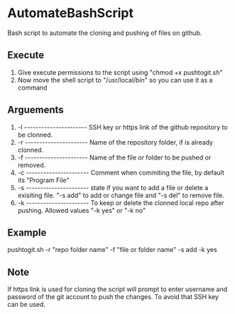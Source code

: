 # AutomateBashScript
Bash script to automate the cloning and pushing of files on github.

## Execute
1. Give execute permissions to the script using "chmod +x pushtogit.sh"
2. Now move the shell script to "/usr/local/bin" so you can use it as a command

## Arguements
1. -l   ---------------------- SSH key or https link of the github repository to be clonned.
2. -r   ---------------------- Name of the repository folder, if is already clonned.
3. -f   ---------------------- Name of the file or folder to be pushed or removed.
4. -c   ---------------------- Comment when commiting the file, by default its "Program File"
5. -s   ---------------------- state if you want to add a file or delete a exisiting file. 
                            "-s add" to add or change file and "-s del" to remove file.
6. -k   ---------------------- To keep or delete the clonned local repo after pushing. Allowed values "-k yes" or "-k no"

## Example
pushtogit.sh -r "repo folder name" -f "file or folder name" -s add -k yes

## Note
If https link is used for cloning the script will prompt to enter username and password of the git account to push the changes.
To avoid that SSH key can be used.

